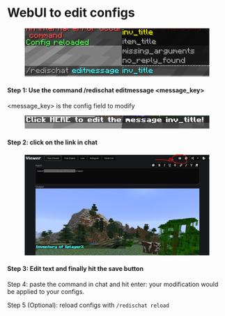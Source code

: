 # WebUI to edit configs

<figure><img src="../.gitbook/assets/redischat_webui1.png" alt=""><figcaption></figcaption></figure>

#### &#x20;                        Step 1: Use the command /redischat editmessage \<message\_key>

&#x20;                                   \<message\_key> is the config field to modify



<figure><img src="../.gitbook/assets/redischat_webui2.png" alt=""><figcaption></figcaption></figure>

#### &#x20;                                                        Step 2: click on the link in chat



<figure><img src="../.gitbook/assets/redischat_webui3.png" alt=""><figcaption></figcaption></figure>

#### &#x20;                                            Step 3: Edit text and finally hit the save button

Step 4: paste the command in chat and hit enter: your modification would be applied to your configs.



Step 5 (Optional): reload configs with `/redischat reload`

